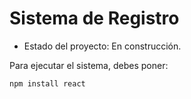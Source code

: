 <h1> Sistema de Registro </h1>

- Estado del proyecto: En construcción.

Para ejecutar el sistema, debes poner:

```npm install react```

